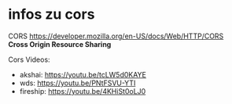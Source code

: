# infos zu cors

CORS https://developer.mozilla.org/en-US/docs/Web/HTTP/CORS  
**Cross Origin Resource Sharing**

Cors Videos:

-   akshai: https://youtu.be/tcLW5d0KAYE
-   wds: https://youtu.be/PNtFSVU-YTI
-   fireship: https://youtu.be/4KHiSt0oLJ0
